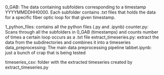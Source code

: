 0_GAB: The data containing subfolders corresponding to a timestamp YYYYMMDDHH0000. Each subfolder contains .txt files that holds the data for a specific fiber optic loop for that given timestamp.

1_python_files: contains all the python files (.py and .ipynb) 
    counter.py: Scans through all the subfolders in 0_GAB (timestamps) and counts number of times a certain loop occurs as a .txt file
    extract_timeseries.py: extract the data from the subdirectories and combines it into a timeseries
    data_preprocessing: The main data preprocessing pipeline 
    labbet.ipynb: just a bunch of crap that is being tested

timeseries_csv: folder with the extracted timeseries created by extract_timeseries.py 